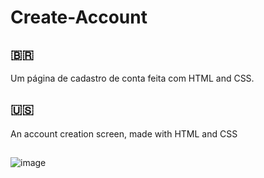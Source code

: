 # Create-Account

## 🇧🇷
Um página de cadastro de conta feita com HTML and CSS.

## 🇺🇸
An account creation screen, made with HTML and CSS

##

![image](https://user-images.githubusercontent.com/97038663/149361480-73738faf-c763-42db-a6e2-393a7834dcf1.png)


